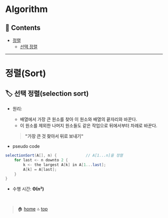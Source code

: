 # Algorithm

## :memo: Contents
- [정렬](#정렬sort)
    - [선택 정렬](#label-선택-정렬selection-sort)

---

# 정렬(Sort)

## :label: 선택 정렬(selection sort)

- 원리:
    - 배열에서 가장 큰 원소를 찾아 이 원소와 배열의 끝자리와 바꾼다.
    - 이 원소를 제외한 나머지 원소들도 같은 작업으로 뒤에서부터 차례로 바꾼다.
    > **"가장 큰 것 찾아서 뒤로 보내기"**

- pseudo code
```java
selectionSort(A[], n) {             // A[1...n]을 정렬
    for last <- n downto 2 {
        k <- the largest A[k] in A[1...last];
        A[k] ⇔ A[last];
    }
}
```

- 수행 시간: **Θ(n²)**

<br>

> :house: [home](https://github.com/hanwix2/For_Study) :top: [top](#algorithm)
